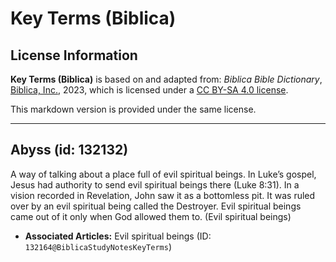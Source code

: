# Key Terms (Biblica)

## License Information

**Key Terms (Biblica)** is based on and adapted from: _Biblica Bible Dictionary_, [Biblica, Inc.](https://www.biblica.com/), 2023, which is licensed under a [CC BY-SA 4.0 license](https://creativecommons.org/licenses/by-sa/4.0/legalcode.en).

This markdown version is provided under the same license.



--------------------------------

## Abyss (id: 132132)

A way of talking about a place full of evil spiritual beings. In Luke’s gospel, Jesus had authority to send evil spiritual beings there (Luke 8:31\). In a vision recorded in Revelation, John saw it as a bottomless pit. It was ruled over by an evil spiritual being called the Destroyer. Evil spiritual beings came out of it only when God allowed them to. (Evil spiritual beings)

* **Associated Articles:** Evil spiritual beings (ID: `132164@BiblicaStudyNotesKeyTerms`)

